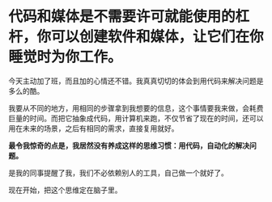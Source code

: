 # 代码和媒体是不需要许可就能使用的杠杆，你可以创建软件和媒体，让它们在你睡觉时为你工作。


今天主动加了班，而且加的心情还不错。我真真切切的体会到用代码来解决问题是多么的酷。

我要从不同的地方，用相同的步骤拿到我想要的信息，这个事情要我来做，会耗费巨量的时间。而把它抽象成代码，用计算机来跑，不仅节省了现在的时间，还可以用在未来的场景，之后有相同的需求，直接复用就好。

**最令我惊奇的点是，我居然没有养成这样的思维习惯：用代码，自动化的解决问题。**

是我的同事提醒了我，我们不必依赖别人的工具，自己做一个就好了。

现在开始，把这个思维定在脑子里。

